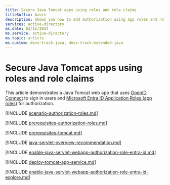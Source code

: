 ```yaml
---
title: Secure Java Tomcat apps using roles and role claims
titleSuffix: Azure
description: Shows you how to add authorization using app roles and role claims to Java Tomcat Web app that signs-in users with the Microsoft identity platform.
services: active-directory
ms.date: 03/11/2024
ms.service: active-directory
ms.topic: article
ms.custom: devx-track-java, devx-track-extended-java
---
```


# Secure Java Tomcat apps using roles and role claims

This article demonstrates a Java Tomcat web app that uses [OpenID Connect](/entra/identity-platform/v2-protocols-oidc) to sign in users and [Microsoft Entra ID Application Roles (app roles)](/entra/identity-platform/howto-add-app-roles-in-apps) for authorization.

[!INCLUDE [scenario-authorization-roles.md](includes/scenario-authorization-roles.md)]

[!INCLUDE [prerequisites-authorization-roles.md](includes/prerequisites-authorization-roles.md)]

[!INCLUDE [prerequisites-tomcat.md](includes/prerequisites-tomcat.md)]

[!INCLUDE [java-servlet-overview-recommendation.md](includes/java-servlet-overview-recommendation.md)]

[!INCLUDE [enable-java-servlet-webapp-authorization-role-entra-id.md](includes/enable-java-servlet-webapp-authorization-role-entra-id.md)]

[!INCLUDE [deploy-tomcat-app-service.md](includes/deploy-tomcat-app-service.md)]

[!INCLUDE [enable-java-servlet-webapp-authorization-role-entra-id-explore.md](includes/enable-java-servlet-webapp-authorization-role-entra-id-explore.md)]
